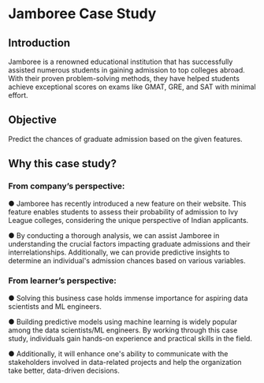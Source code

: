 # Jamboree Case Study
## Introduction
Jamboree is a renowned educational institution that has successfully assisted numerous
students in gaining admission to top colleges abroad. With their proven
problem-solving methods, they have helped students achieve exceptional scores on
exams like GMAT, GRE, and SAT with minimal effort.

## Objective
Predict the chances of graduate admission based on the given features.
## Why this case study?
### From company’s perspective:

● Jamboree has recently introduced a new feature on their
website. This feature enables students to assess their probability of admission to Ivy
League colleges, considering the unique perspective of Indian applicants.

● By conducting a thorough analysis, we can assist Jamboree in understanding the crucial
factors impacting graduate admissions and their interrelationships. Additionally, we can
provide predictive insights to determine an individual's admission chances based on
various variables.
### From learner’s perspective:
● Solving this business case holds immense importance for aspiring data scientists and
ML engineers.

● Building predictive models using machine learning is widely popular among the data
scientists/ML engineers. By working through this case study, individuals gain hands-on
experience and practical skills in the field.

● Additionally, it will enhance one's ability to communicate with the stakeholders
involved in data-related projects and help the organization take better, data-driven
decisions.

